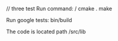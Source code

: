 // three test
Run command:
  /
  cmake .
  make

Run google tests:
  bin/build

The code is located path /src/lib
